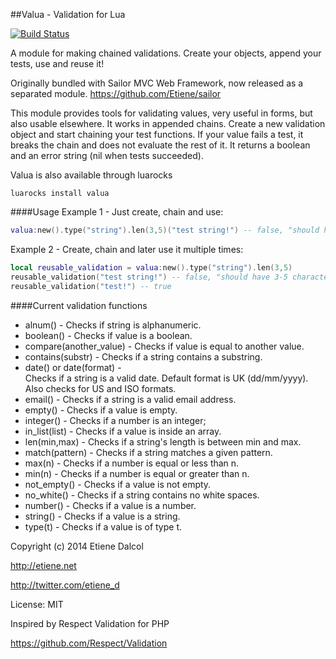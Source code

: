 ##Valua - Validation for Lua

[![Build Status](https://travis-ci.org/sailorproject/valua.svg?branch=master)](https://travis-ci.org/Etiene/valua)

A module for making chained validations. Create your objects, append your tests, use and reuse it!

Originally bundled with Sailor MVC Web Framework, now released as a separated module.
  https://github.com/Etiene/sailor

This module provides tools for validating values, very useful in forms, but also usable elsewhere. It works in appended chains. Create a new validation object and start chaining your test functions. If your value fails a test, it breaks the chain and does not evaluate the rest of it. It returns a boolean and an error string (nil when tests succeeded).

Valua is also available through luarocks
````
luarocks install valua
````

####Usage
Example 1 - Just create, chain and use:
```lua
valua:new().type("string").len(3,5)("test string!") -- false, "should have 3-5 characters"
```
Example 2 - Create, chain and later use it multiple times:
```lua
local reusable_validation = valua:new().type("string").len(3,5)
reusable_validation("test string!") -- false, "should have 3-5 characters"
reusable_validation("test!") -- true
```

####Current validation functions

  * alnum() - 
Checks if string is alphanumeric.
  * boolean() - 
Checks if value is a boolean.
  * compare(another_value) - 
Checks if value is equal to another value.
  * contains(substr) - 
Checks if a string contains a substring.
  * date() or date(format) -  
Checks if a string is a valid date. Default format is UK (dd/mm/yyyy). Also checks for US and ISO formats.
  * email() - 
Checks if a string is a valid email address.
  * empty() - 
Checks if a value is empty.
  * integer() - 
Checks if a number is an integer;
  * in_list(list) - 
Checks if a value is inside an array.
  * len(min,max) -
Checks if a string's length is between min and max.
  * match(pattern) -
Checks if a string matches a given pattern.
  * max(n) - 
Checks if a number is equal or less than n.
  * min(n) - 
Checks if a number is equal or greater than n.
  * not_empty() - 
Checks if a value is not empty.
  * no_white() - 
Checks if a string contains no white spaces.
  * number() - 
Checks if a value is a number.
  * string() - 
Checks if a value is a string.
  * type(t) -
Checks if a value is of type t.



Copyright (c) 2014 Etiene Dalcol

http://etiene.net

http://twitter.com/etiene_d

License: MIT



Inspired by Respect Validation for PHP

https://github.com/Respect/Validation
